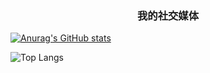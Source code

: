 <h3 align="center">
  我的社交媒体
</h3>

[![Anurag's GitHub stats](https://github-readme-stats.vercel.app/api?username=zhenyingjs)](https://github.com/anuraghazra/github-readme-stats)


 <img src="https://github-readme-stats.vercel.app/api/top-langs/?username=zhenyingjs&layout=compact&title_color=0092E8&locale=cn&hide_border=true&card_width=467&hide_title=true" alt="Top Langs"/>
